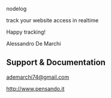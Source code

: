nodelog

track your website access in realtime

Happy tracking!

Alessandro De Marchi

## Support & Documentation

ademarchi74@gmail.com

http://www.pensando.it